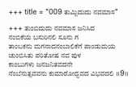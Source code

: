 +++
title = "009 ತುಮ್ಬಿದುದು ನವಮಾಸ"

+++
ತುಂಬಿದುದು ನವಮಾಸ ಜನಿಸಿದ  
ನಂಬಿಕೆಯ ಬಸುರಿನಲಿ ಸೂನು ಗ  
ತಾಂಬಕನು ಮಗನಾದನಂಬಾಲಿಕೆಗೆ ಪಾಂಡುಮಯ  
ಚುಂಬಿಸಿತು ಪರಿತೋಷ ನವ ಪುಳ   
ಕಾಂಬುಗಳು ಜನಜನಿತವದನೇ  
ನೆಂಬೆನುತ್ಸವವನು ಕುಮಾರೋದ್ಭವದ ವಿಭವದಲಿ     ॥9॥